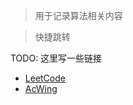 > 用于记录算法相关内容

> 快捷跳转

TODO: 这里写一些链接

- [LeetCode](https://leetcode.cn/)
- [AcWing](https://www.acwing.com/about/)


